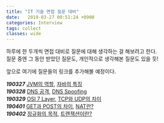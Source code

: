 ```yaml
---
title: "IT 기술 면접 질문 대비"
date:   2019-03-27 00:51:24 +0900
categories: Interview
tags: collect
classes: wide
---
```


하루에 한 두개씩 면접 대비로 질문에 대해 생각하는 걸 해보려고 한다.  
질문 중엔 그 동안 받았던 질문도, 개인적으로 생각해본 질문도 있을 듯!  
  
앞으로 여기에 질문들의 링크를 추가해볼 예정이다.  

**_190327_** 
[JVM의 역할](https://2ssue.github.io/interview/190327_PJI/), 
[자바의 특징](https://2ssue.github.io/interview/190327_PJI/)  
**_190328_** 
[DNS 공격](https://2ssue.github.io/interview/190328_PJI/), 
[DNS Spoofing](https://2ssue.github.io/interview/190328_PJI/)  
**_190329_** 
[OSI 7 Layer](https://2ssue.github.io/interview/190329_PJI/), 
[TCP와 UDP의 차이](https://2ssue.github.io/interview/190329_PJI/)  
**_190401_** 
[GET과 POST의 차이](https://2ssue.github.io/interview/190401_PJI/), 
[NAT란?](https://2ssue.github.io/interview/190401_PJI/)  
**_190402_** 
[정규화의 목적](https://2ssue.github.io/interview/190402_PJI/), 
[트랜잭션이란?](https://2ssue.github.io/interview/190402_PJI/)  
